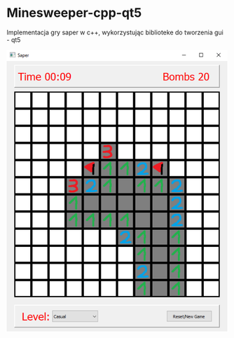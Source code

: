 # Minesweeper-cpp-qt5
Implementacja gry saper w c++, wykorzystując biblioteke do tworzenia gui - qt5

![alt text](https://github.com/DzikiCzosnek99/Minesweeper-cpp-qt5/blob/master/game.png?raw=true)
